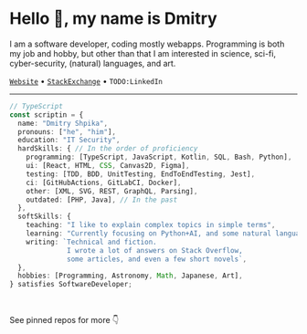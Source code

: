 # Hello :wave:, my name is Dmitry

I am a software developer, coding mostly webapps.
Programming is both my job and hobby, but other than that
I am interested in science, sci-fi, cyber-security,
(natural) languages, and art.

[`Website`](https://scriptin.github.io) &bull; [`StackExchange`](https://stackexchange.com/users/224676/scriptin?tab=accounts) &bull; `TODO:LinkedIn`

---

```ts
// TypeScript
const scriptin = {
  name: "Dmitry Shpika",
  pronouns: ["he", "him"],
  education: "IT Security",
  hardSkills: { // In the order of proficiency
    programming: [TypeScript, JavaScript, Kotlin, SQL, Bash, Python],
    ui: [React, HTML, CSS, Canvas2D, Figma],
    testing: [TDD, BDD, UnitTesting, EndToEndTesting, Jest],
    ci: [GitHubActions, GitLabCI, Docker],
    other: [XML, SVG, REST, GraphQL, Parsing],
    outdated: [PHP, Java], // In the past
  },
  softSkills: {
    teaching: "I like to explain complex topics in simple terms",
    learning: "Currently focusing on Python+AI, and some natural languages",
    writing: `Technical and fiction.
              I wrote a lot of answers on Stack Overflow,
              some articles, and even a few short novels`,
  },
  hobbies: [Programming, Astronomy, Math, Japanese, Art],
} satisfies SoftwareDeveloper;
```

<br/>

See pinned repos for more :point_down:
